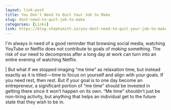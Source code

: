 ```yaml
--- 
layout: link-post 
title: You Don't Need to Quit Your Job to Make 
slug: dont-need-to-quit-job-to-make 
categories: [Links] 
link: https://blog.stephsmith.io/you-dont-need-to-quit-your-job-to-make/ 
--- 
```


I'm always in need of a good reminder that browsing social media, watching YouTube or Netflix does not contribute to goals of _making_ something. The risk of our need to decompress after a long day at work can turn into an entire evening of watching Netflix. 

| But what if we stopped imaging “me time” as relaxation time, but instead exactly as it is titled — time to focus on yourself and align with your goals. If you need rest, then rest. But if your goal is to one day become an entrepreneur, a significant portion of “me time” should be invested in getting there since it won’t happen on its own. “Me time” shouldn’t just be non-tiring activity, but anything that helps an individual get to the future state that they wish to be in.

